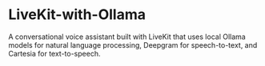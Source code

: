 # LiveKit-with-Ollama
A conversational voice assistant built with LiveKit that uses local Ollama models for natural language processing, Deepgram for speech-to-text, and Cartesia for text-to-speech.
